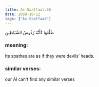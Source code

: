 ```yaml
---
title: As-Saaffaat:65
date: 2009-10-12
tags: ["As-Saaffaat"]
---
```

طَلْعُهَا كَأَنَّهُ رُءُوسُ الشَّيَاطِينِ
### meaning: 
Its spathes are as if they were devils’ heads.
### similar verses: 

our AI can't find any similar verses




